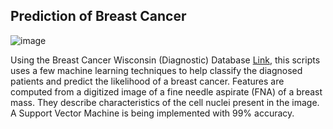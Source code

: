 ## Prediction of Breast Cancer

![image](https://user-images.githubusercontent.com/6497242/160650808-1474e3c0-a0af-43bd-8d60-4ff1a77415b6.png)

Using the Breast Cancer Wisconsin (Diagnostic) Database [Link](https://archive.ics.uci.edu/ml/datasets/Breast+Cancer+Wisconsin+%28Diagnostic%29), this scripts uses a few machine learning techniques to help classify the diagnosed patients and predict the likelihood of a breast cancer. Features are computed from a digitized image of a fine needle aspirate (FNA) of a breast mass. They describe characteristics of the cell nuclei present in the image. 
A Support Vector Machine is being implemented with 99% accuracy.
